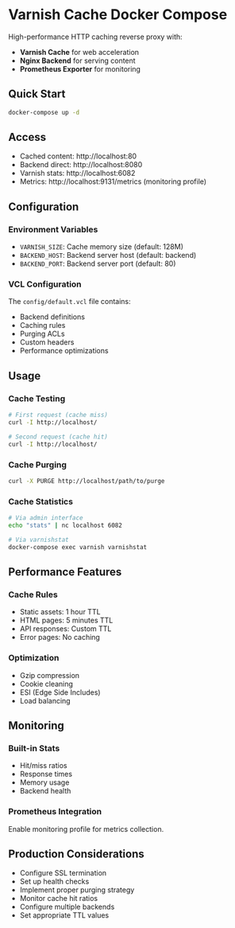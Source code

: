 # Varnish Cache Docker Compose

High-performance HTTP caching reverse proxy with:
- **Varnish Cache** for web acceleration
- **Nginx Backend** for serving content
- **Prometheus Exporter** for monitoring

## Quick Start

```bash
docker-compose up -d
```

## Access
- Cached content: http://localhost:80
- Backend direct: http://localhost:8080
- Varnish stats: http://localhost:6082
- Metrics: http://localhost:9131/metrics (monitoring profile)

## Configuration

### Environment Variables
- `VARNISH_SIZE`: Cache memory size (default: 128M)
- `BACKEND_HOST`: Backend server host (default: backend)
- `BACKEND_PORT`: Backend server port (default: 80)

### VCL Configuration
The `config/default.vcl` file contains:
- Backend definitions
- Caching rules
- Purging ACLs
- Custom headers
- Performance optimizations

## Usage

### Cache Testing
```bash
# First request (cache miss)
curl -I http://localhost/

# Second request (cache hit)
curl -I http://localhost/
```

### Cache Purging
```bash
curl -X PURGE http://localhost/path/to/purge
```

### Cache Statistics
```bash
# Via admin interface
echo "stats" | nc localhost 6082

# Via varnishstat
docker-compose exec varnish varnishstat
```

## Performance Features

### Cache Rules
- Static assets: 1 hour TTL
- HTML pages: 5 minutes TTL
- API responses: Custom TTL
- Error pages: No caching

### Optimization
- Gzip compression
- Cookie cleaning
- ESI (Edge Side Includes)
- Load balancing

## Monitoring

### Built-in Stats
- Hit/miss ratios
- Response times
- Memory usage
- Backend health

### Prometheus Integration
Enable monitoring profile for metrics collection.

## Production Considerations

- Configure SSL termination
- Set up health checks
- Implement proper purging strategy
- Monitor cache hit ratios
- Configure multiple backends
- Set appropriate TTL values
